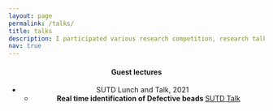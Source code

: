 ```yaml
---
layout: page
permalink: /talks/
title: talks
description: I participated various research competition, research talks and Guest lectures.
nav: true
---
```


<div class = "post">
    <header class = "post-header"> 
        <h4 class="post-title">Guest lectures</h4>
        <ul class="list-group">
            <li class="list-group-item list-group-item-action list-group-item-secondary"> SUTD Lunch and Talk, 2021
                <ul>
                    <li> <b> Real time identification of Defective beads </b>  <a href="/nowrinsurovi/assets/pdf/guest_lecture.pptx">SUTD Talk</a>  </li>
                    <!-- <li> <b> Practical machine learning using Amazon Sagemaker services</b> (<a href="#">Slides</a>) </li>
                </ul>
            </li>
           <!--  <li class="list-group-item list-group-item-action list-group-item-secondary"> Data Management and Warehousing (BT5110), 2019
                <ul>
                    <li> <b> Building a retail sales data mart using Pentaho Data Integration tool</b> (<a href="https://drive.google.com/drive/folders/1sEieIecDvBtizmvxsHGaENmpk8GvHJma?usp=sharing">Slides, Datasets and Kettle transformation files</a>) </li>
                </ul>
            </li>
            <li class="list-group-item list-group-item-action list-group-item-secondary"> Information visualisation (CS5246), 2018
                <ul> 
                    <li> <b>Graph and Hypergraph visualisation</b>. (<a href="{{ '/assets/pdf/viz_talk.pdf' | relative_url }}">Slides</a>)</li>
                </ul>
            </li> -->
        </ul>
    </header> 
</div>

